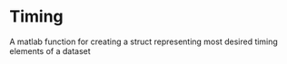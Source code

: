 # Timing
A matlab function for creating a struct representing most desired timing elements of a dataset
